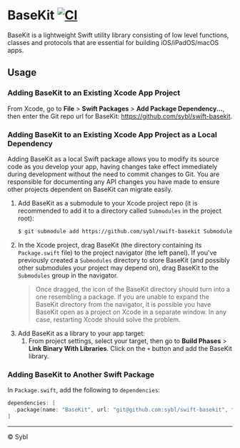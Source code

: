 # BaseKit [![CI](https://github.com/sybl/swift-basekit/workflows/CI/badge.svg?branch=main)](https://github.com/sybl/swift-basekit/actions/workflows/ci.yml?query=branch%3Amain)

BaseKit is a lightweight Swift utility library consisting of low level functions, classes and protocols that are essential for building iOS/iPadOS/macOS apps.

## Usage

### Adding BaseKit to an Existing Xcode App Project

From Xcode, go to **File** > **Swift Packages** > **Add Package Dependency...**, then enter the Git repo url for BaseKit: https://github.com/sybl/swift-basekit.

### Adding BaseKit to an Existing Xcode App Project as a Local Dependency

Adding BaseKit as a local Swift package allows you to modify its source code as you develop your app, having changes take effect immediately during development without the need to commit changes to Git. You are responsible for documenting any API changes you have made to ensure other projects dependent on BaseKit can migrate easily.

1. Add BaseKit as a submodule to your Xcode project repo (it is recommended to add it to a directory called `Submodules` in the project root):
    ```sh
    $ git submodule add https://github.com/sybl/swift-basekit Submodules/BaseKit
    ```
2. In the Xcode project, drag BaseKit (the directory containing its `Package.swift` file) to the project navigator (the left panel). If you've previously created a `Submodules` directory to store BaseKit (and possibly other submodules your project may depend on), drag BaseKit to the `Submodules` group in the navigator.
    > Once dragged, the icon of the BaseKit directory should turn into a one resembling a package. If you are unable to expand the BaseKit directory from the navigator, it is possible you have BaseKit open as a project on Xcode in a separate window. In any case, restarting Xcode should solve the problem.
3. Add BaseKit as a library to your app target:
    1. From project settings, select your target, then go to **Build Phases** > **Link Binary With Libraries**. Click on the `+` button and add the BaseKit library.

### Adding BaseKit to Another Swift Package

In `Package.swift`, add the following to `dependencies`:

```swift
dependencies: [
  .package(name: "BaseKit", url: "git@github.com:sybl/swift-basekit", from: "0.6.0")
]
```

---

© Sybl

